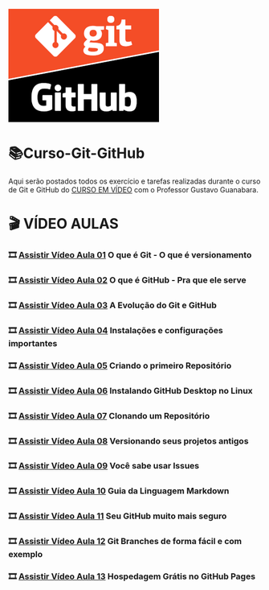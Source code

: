 ![image](https://github.com/ArgemiroC/Curso-Git-GitHub/blob/main/slides-aulas/git-vs-github-300.png)

# :books:Curso-Git-GitHub

Aqui serão postados todos os exercício e tarefas realizadas durante o curso de Git e GitHub do [CURSO EM VÍDEO](https://www.youtube.com/playlist?list=PLHz_AreHm4dm7ZULPAmadvNhH6vk9oNZA) com o Professor Gustavo Guanabara.

# :clapper: VÍDEO AULAS
### :film_strip: [Assistir Vídeo Aula 01](https://www.youtube.com/watch?v=xEKo29OWILE&list=PLHz_AreHm4dm7ZULPAmadvNhH6vk9oNZA&index=1) O que é Git - O que é versionamento<br>
### :film_strip: [Assistir Vídeo Aula 02](https://www.youtube.com/watch?v=hcZ0qtwvN1w&list=PLHz_AreHm4dm7ZULPAmadvNhH6vk9oNZA&index=2) O que é GitHub - Pra que ele serve<br>
### :film_strip: [Assistir Vídeo Aula 03](https://www.youtube.com/watch?v=CJtrNuTTs4Q&list=PLHz_AreHm4dm7ZULPAmadvNhH6vk9oNZA&index=3) A Evolução do Git e GitHub<br>
### :film_strip: [Assistir Vídeo Aula 04](https://www.youtube.com/watch?v=gMh6lrXibWY&list=PLHz_AreHm4dm7ZULPAmadvNhH6vk9oNZA&index=4) Instalações e configurações importantes<br>
### :film_strip: [Assistir Vídeo Aula 05](https://www.youtube.com/watch?v=5BYm7UdCrX0&list=PLHz_AreHm4dm7ZULPAmadvNhH6vk9oNZA&index=5) Criando o primeiro Repositório<br>
### :film_strip: [Assistir Vídeo Aula 06](https://www.youtube.com/watch?v=CSyEYiG8sFI&list=PLHz_AreHm4dm7ZULPAmadvNhH6vk9oNZA&index=6) Instalando GitHub Desktop no Linux<br>
### :film_strip: [Assistir Vídeo Aula 07](https://www.youtube.com/watch?v=OlArEishhQg&list=PLHz_AreHm4dm7ZULPAmadvNhH6vk9oNZA&index=7) Clonando um Repositório<br>
### :film_strip: [Assistir Vídeo Aula 08](https://www.youtube.com/watch?v=065NQCDSMb0&list=PLHz_AreHm4dm7ZULPAmadvNhH6vk9oNZA&index=8) Versionando seus projetos antigos<br>
### :film_strip: [Assistir Vídeo Aula 09](https://www.youtube.com/watch?v=mUZOySyVcuQ&list=PLHz_AreHm4dm7ZULPAmadvNhH6vk9oNZA&index=9) Você sabe usar Issues<br>
### :film_strip: [Assistir Vídeo Aula 10](https://www.youtube.com/watch?v=LntSB-gl-ZI&list=PLHz_AreHm4dm7ZULPAmadvNhH6vk9oNZA&index=10) Guia da Linguagem Markdown<br>
### :film_strip: [Assistir Vídeo Aula 11](https://www.youtube.com/watch?v=bsI6P_IM_hg&list=PLHz_AreHm4dm7ZULPAmadvNhH6vk9oNZA&index=11) Seu GitHub muito mais seguro<br>
### :film_strip: [Assistir Vídeo Aula 12](https://www.youtube.com/watch?v=xAOBQtSVI_k&list=PLHz_AreHm4dm7ZULPAmadvNhH6vk9oNZA&index=12) Git Branches de forma fácil e com exemplo<br>
### :film_strip: [Assistir Vídeo Aula 13](https://www.youtube.com/watch?v=2Y0HXnYpn9E&list=PLHz_AreHm4dm7ZULPAmadvNhH6vk9oNZA&index=13) Hospedagem Grátis no GitHub Pages<br>
